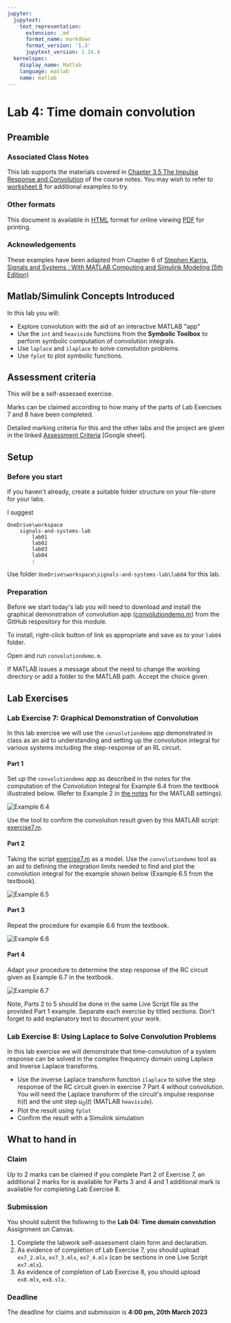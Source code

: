 ```yaml
---
jupyter:
  jupytext:
    text_representation:
      extension: .md
      format_name: markdown
      format_version: '1.3'
      jupytext_version: 1.14.4
  kernelspec:
    display_name: Matlab
    language: matlab
    name: matlab
---
```


# Lab 4: Time domain convolution


## Preamble

### Associated Class Notes

This lab supports the materials covered in [Chapter 3.5 The Impulse Response and Convolution](../../laplace_transform/5/convolution) of the course notes. You may wish to refer to [worksheet 8](../../laplace_transform/5/worksheet8) for additional examples to try. 

### Other formats

This document is available in [HTML](index) format for online viewing [PDF](https://cpjobling.github.io/eg-247-textbook/labs/lab04/lab04.pdf) for printing.

### Acknowledgements

These examples have been adapted from Chapter 6 of <a href="http://site.ebrary.com/lib/swansea/docDetail.action?docID=10547416" target="_blank">Stephen Karris, Signals and Systems : With MATLAB Computing and Simulink Modeling (5th Edition)</a>


## Matlab/Simulink Concepts Introduced

In this lab you will:

* Explore convolution with the aid of an interactive MATLAB "app"
* Use the `int` and `heaviside` functions from the **Symbolic Toolbox** to perform symbolic computation of convolution integrals.
* Use `laplace` and `ilaplace` to solve convolution problems.
* Use `fplot` to plot symbolic functions.


## Assessment criteria

This will be a self-assessed exercise.

Marks can be claimed according to how many of the parts of Lab Exercises 7 and 8 have been completed.

Detailed marking criteria for this and the other labs and the project are given in the linked [Assessment Criteria](https://docs.google.com/spreadsheets/d/1EQzwSfGMdw8oiQds4bUR8sZTCgb2lMvcJHjmea-8hW4/edit?usp=sharing) [Google sheet].


## Setup

### Before you start

If you haven't already, create a suitable folder structure on your file-store for your labs. 

I suggest

```
OneDrive\workspace
    signals-and-systems-lab
	    lab01
	    lab02
	    lab03
        lab04
        :
```

Use folder `OneDrive\workspace\signals-and-systems-lab\lab04` for this lab.

### Preparation

Before we start today's lab you will need to download and install the graphical demonstration of convolution app ([convolutiondemo.m](https://github.com/cpjobling/eg-247-textbook/blob/master/laplace_transform/matlab/convolution_demo/convolutiondemo.m)) from the GitHub respository for this module.

To install, right-click button of link as appropriate and save as to your `lab04` folder. 

Open and run `convolutiondemo.m`.

If MATLAB issues a message about the need to change the working directory or add a folder to the MATLAB path. Accept the choice given.

<!-- #region -->
## Lab Exercises

### Lab Exercise 7: Graphical Demonstration of Convolution

In this lab exercise we will use the `convolutiondemo` app demonstrated in class as an aid to understanding and setting up the convolution integral for various systems including the step-response of an RL circuit.

#### Part 1

Set up the `convolutiondemo` app as described in the notes for the computation of the Convolution Integral for Example 6.4 from the textbook illustrated below. (Refer to Example 2 in [the notes](../../laplace_transform/5/convolution) for the MATLAB settings).

![Example 6.4](2014-03-03_1228.png)

Use the tool to confirm the convolution result given by this MATLAB script: [exercise7.m](https://cpjobling.github.io/eg-247-textbook/labs/lab04/exercise7.m).

#### Part 2

Taking the script [exercise7.m](https://cpjobling.github.io/eg-247-textbook/labs/lab04/exercise7.m) as a model. Use the `convolutiondemo` tool as an aid to defining the integration limits needed to find and plot the convolution integral for the example shown below (Example 6.5 from the textbook).

![Example 6.5](2014-03-03_1240.png)

#### Part 3

Repeat the procedure for example 6.6 from the textbook.

![Example 6.6](2014-03-03_1246.png)


#### Part 4

Adapt your procedure to determine the step response of the RC circuit given as Example 6.7 in the textbook.

![Example 6.7](2014-03-03_1248.png)

Note, Parts 2 to 5 should be done in the same Live Script file as the provided Part 1 example. Separate each exercise by titled sections. Don't forget to add explanatory text to document your work.
<!-- #endregion -->

### Lab Exercise 8: Using Laplace to Solve Convolution Problems

In this lab exercise we will demonstrate that time-convolution of a system response can be solved in the complex frequency domain using Laplace and Inverse Laplace transforms.

* Use the inverse Laplace transform function `ilaplace` to solve the step response of the RC circuit given in exercise 7 Part 4 without convolution. You will need the Laplace transform of the circuit's impulse response $h(t)$ and the unit step $u_0(t)$ (MATLAB `heaviside`).
* Plot the result using `fplot`
* Confirm the result with a Simulink simulation


## What to hand in

### Claim

Up to 2 marks can be claimed if you complete Part 2 of Exercise 7, an additional 2 marks for is available for Parts 3 and 4 and 1 additional mark is available for completing Lab Exercise 8.

### Submission

You should submit the following to the **Lab 04: Time domain convolution** Assignment on Canvas.

1. Complete the labwork self-assessment claim form and declaration.
1. As evidence of completion of Lab Exercise 7, you should upload `ex7_2.mlx`, `ex7_3.mlx`, `ex7_4.mlx` (can be sections in one Live Script `ex7.mlx`).
1. As evidence of completion of Lab Exercise 8, you should upload `ex8.mlx`, `ex8.slx`.

### Deadline

The deadline for claims and submission is **4:00 pm, 20th March 2023**
